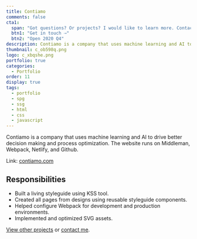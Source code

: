 ```yaml
---
title: Contiamo
comments: false
cta1:
  span: "Got questions? Or projects? I would like to learn more. Contact me today!"
  btn1: "Get in touch ⇢"
  btn2: "Open 2020 Q4"
description: Contiamo is a company that uses machine learning and AI to drive better decision making and process optimization. The website runs on Middleman, Webpack, Netlify, and Github.
thumbnail: c_ob598q.png
logo: c_xbqshe.png
portfolio: true
categories:
  - Portfolio
order: 11
display: true
tags:
  - portfolio
  - spg
  - ssg
  - html
  - css
  - javascript
---
```


Contiamo is a company that uses machine learning and AI to drive better decision making and process optimization. The website runs on Middleman, Webpack, Netlify, and Github.

Link: [contiamo.com](//www.contiamo.com)

## Responsibilities

- Built a living styleguide using KSS tool.
- Created all pages from designs using reusable styleguide components.
- Helped configure Webpack for development and production environments.
- Implemented and optimized SVG assets.

[View other projects](/portfolio/) or [contact me](/contact/).

